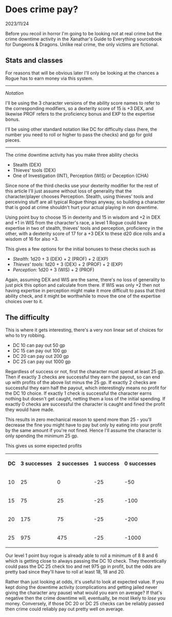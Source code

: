 # Does crime pay?
<p class = "article-date">2023/11/24</p>

Before you recoil in horror I'm going to be looking not at real crime but the crime downtime activity in the Xanathar's Guide to Everything sourcebook for Dungeons & Dragons. Unlike real crime, the only victims are fictional.

## Stats and classes

For reasons that will be obvious later I'll only be looking at the chances a Rogue has to earn money via this system.

*****

*Notation*

I'll be using the 3 character versions of the ability score names to refer to the corresponding modifiers, so a dexterity score of 15 is +3 DEX, and likewise PROF refers to the proficiency bonus and EXP to the expertise bonus.

I'll be using other standard notation like DC for difficulty class (here, the number you need to roll or higher to pass the checks) and gp for gold pieces.

*****

The crime downtime activity has you make three ability checks

- Stealth (DEX)
- Thieves' tools (DEX)
- One of Investigation (INT), Perception (WIS) or Deception (CHA)

Since none of the third checks use your dexterity modifier for the rest of this article I'll just assume without loss of generality that the character/player chooses Perception. Stealth, using thieves' tools and perceiving stuff are all typical Rogue things anyway, so building a character that is good at crime shouldn't hurt your actual playing in non downtime.

Using point buy to choose 15 in dexterity and 15 in wisdom and +2 in DEX and +1 in WIS from the character's race, a level 1 Rogue could have expertise in two of stealth, thieves' tools and perception, proficiency in the other, with a dexterity score of 17 for a +3 DEX to these d20 dice rolls and a wisdom of 16 for also +3.

This gives a few options for the initial bonuses to these checks such as

- *Stealth*: 1d20 + 3 (DEX) + 2 (PROF) + 2 (EXP)
- *Thieves' tools*: 1d20 + 3 (DEX) + 2 (PROF) + 2 (EXP)
- *Perception*: 1d20 + 3 (WIS) + 2 (PROF)

Again, assuming DEX and WIS are the same, there's no loss of generality to just pick this option and calculate from there. If WIS was only +2 then not having expertise in perception might make it more difficult to pass that third ability check, and it might be worthwhile to move the one of the expertise choices over to it.

## The difficulty

This is where it gets interesting, there's a very non linear set of choices for who to try robbing.

- DC 10 can pay out 50 gp
- DC 15 can pay out 100 gp
- DC 20 can pay out 200 gp
- DC 25 can pay out 1000 gp

Regardless of success or not, first the character must spend at least 25 gp. Then if exactly 3 checks are successful they earn the payout, so can end up with profits of the above list minus the 25 gp. If exactly 2 checks are successful they earn half the payout, which interestingly means no profit for the DC 10 choice. If exactly 1 check is successful the character earns nothing but doesn't get caught, netting them a loss of the initial spending. If exactly 0 checks are successful the character is caught and fined the profit they would have made.

This results in zero mechanical reason to spend more than 25 - you'll decrease the fine you might have to pay but only by eating into your profit by the same amount if you're not fined. Hence I'll assume the character is only spending the minimum 25 gp.

This gives us some expected profits

<div class="table-container">
    <table>
        <tr>
            <th><p>DC</p></th>
            <th><p>3 successes</p></th>
            <th><p>2 successes</p></th>
            <th><p>1 success</p></th>
            <th><p>0 successes</p></th>
        </tr>
        <tr>
            <td><p>10</p></td><td><p>25</p></td><td><p>0</p></td><td><p>-25</p></td><td><p>-50</p></td>
        </tr>
        <tr>
            <td><p>15</p></td><td><p>75</p></td><td><p>25</p></td><td><p>-25</p></td><td><p>-100</p></td>
        </tr>
        <tr>
            <td><p>20</p></td><td><p>175</p></td><td><p>75</p></td><td><p>-25</p></td><td><p>-200</p></td>
        </tr>
        <tr>
            <td><p>25</p></td><td><p>975</p></td><td><p>475</p></td><td><p>-25</p></td><td><p>-1000</p></td>
        </tr>
    </table>
</div>

Our level 1 point buy rogue is already able to roll a minimum of 8 8 and 6 which is getting close to always passing the DC 10 check. They theoretically could pass the DC 25 check too and net 975 gp in profit, but the odds are pretty bad since they'll have to roll at least 18, 18 and 20.

Rather than just looking at odds, it's useful to look at expected value. If you kept doing the downtime activity (complications and getting jailed never giving the character any pause) what would you earn on average? If that's negative then the crime downtime will, eventually, be most likely to *lose* you money. Conversely, if those DC 20 or DC 25 checks can be reliably passed then crime could reliably pay out pretty well on average.
